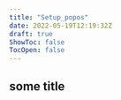 ```yaml
---
title: "Setup_popos"
date: 2022-05-19T12:19:32Z
draft: true
ShowToc: false
TocOpen: false
---
```


## some title
